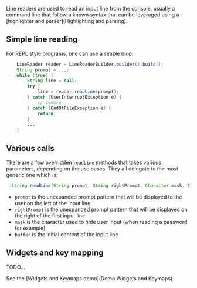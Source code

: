 Line readers are used to read an input line from the console, usually a command line that follow a known syntax that can be leveraged using a [highlighter and parser](Highlighting and parsing).

## Simple line reading

For REPL style programs, one can use a simple loop:
```java
    LineReader reader = LineReaderBuilder.builder().build();
    String prompt = ...;
    while (true) {
        String line = null;
        try {
            line = reader.readLine(prompt);
        } catch (UserInterruptException e) {
            // Ignore
        } catch (EndOfFileException e) {
            return;
        }
        ...
    }
```

## Various calls

There are a few overridden `readLine` methods that takes various parameters, depending on the use cases. They all delegate to the most generic one which is:
```java
  String readLine(String prompt, String rightPrompt, Character mask, String buffer) throws UserInterruptException, EndOfFileException;
```

 * `prompt` is the unexpanded prompt pattern that will be displayed to the user on the left of the input line
 * `rightPrompt` is the unexpanded prompt pattern that will be displayed on the right of the first input line
 * `mask` is the character used to hide user input (when reading a password for example)
 * `buffer` is the initial content of the input line

## Widgets and key mapping

TODO...

See the [Widgets and Keymaps demo](Demo Widgets and Keymaps).